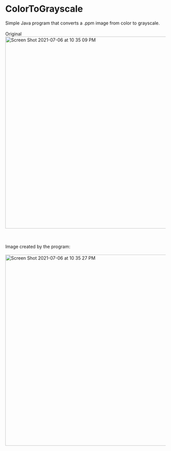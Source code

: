 # ColorToGrayscale
Simple Java program that converts a .ppm image from color to grayscale. 
<br>
<br>
Original
<br>
<img width="602" alt="Screen Shot 2021-07-06 at 10 35 09 PM" src="https://user-images.githubusercontent.com/78386606/124696363-81e4e380-deaa-11eb-8cbe-636fbef54811.png">

<br>
<br>
Image created by the program:
<br>
<br>
<img width="599" alt="Screen Shot 2021-07-06 at 10 35 27 PM" src="https://user-images.githubusercontent.com/78386606/124696405-a345cf80-deaa-11eb-807c-a7aa857dc517.png">
